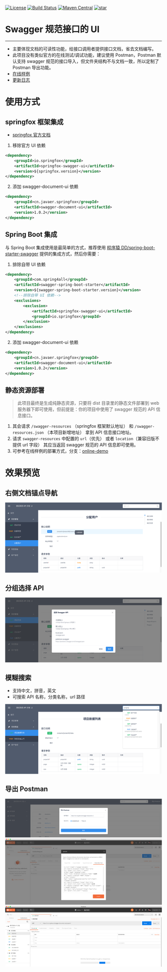 [![License](https://img.shields.io/badge/License-Apache%202.0-blue.svg)](https://opensource.org/licenses/Apache-2.0)
[![Build Status](https://travis-ci.org/cn-src/swagger-document-ui.svg?branch=dev)](https://travis-ci.org/cn-src/swagger-document-ui)
[![Maven Central](https://img.shields.io/maven-central/v/cn.javaer.springfox/swagger-document-ui.svg)](https://search.maven.org/search?q=g:cn.javaer.springfox%20AND%20a:swagger-document-ui&core=gav)
[![star](https://gitee.com/cn-src/swagger-document-ui/badge/star.svg?theme=dark)](https://gitee.com/cn-src/swagger-document-ui/stargazers)

# Swagger 规范接口的 UI

---

-   主要体现文档的可读性功能，给接口调用者提供接口文档，省去文档编写。
-   此项目没有类似官方的在线测试/调试功能，建议使用 Postman，Postman 默认支持 swagger 规范的接口导入，但文件夹结构不与文档一致，所以定制了 Postman 导出功能。
-   [在线样例](http://cn-src.gitee.io/swagger-document-ui/swagger-ui.html)
-   [更新日志](https://github.com/cn-src/swagger-document-ui/releases)

# 使用方式

## springfox 框架集成

-   [springfox 官方文档](http://springfox.github.io/springfox/docs/current/)

1. 移除官方 UI 依赖

```xml
<dependency>
    <groupId>io.springfox</groupId>
    <artifactId>springfox-swagger-ui</artifactId>
    <version>${springfox.version}</version>
</dependency>
```

2. 添加 swagger-document-ui 依赖

```xml
<dependency>
    <groupId>cn.javaer.springfox</groupId>
    <artifactId>swagger-document-ui</artifactId>
    <version>1.0.2</version>
</dependency>
```

## Spring Boot 集成

与 Spring Boot 集成使用是最简单的方式，推荐使用 [程序猿 DD/spring-boot-starter-swagger](https://gitee.com/didispace/spring-boot-starter-swagger)
提供的集成方式，然后你需要：

1. 排除自带 UI 依赖

```xml
<dependency>
    <groupId>com.spring4all</groupId>
    <artifactId>swagger-spring-boot-starter</artifactId>
    <version>${swagger-spring-boot-starter.version}</version>
    <!--排除自带 UI 依赖-->
    <exclusions>
        <exclusion>
            <artifactId>springfox-swagger-ui</artifactId>
            <groupId>io.springfox</groupId>
        </exclusion>
    </exclusions>
</dependency>
```

2. 添加 swagger-document-ui 依赖

```xml
<dependency>
    <groupId>cn.javaer.springfox</groupId>
    <artifactId>swagger-document-ui</artifactId>
    <version>1.0.2</version>
</dependency>
```

## 静态资源部署

> 此项目最终是生成纯静态资源，只要将 dist 目录里的静态文件部署到 web 服务器下即可使用，但前提是：你的项目中使用了 swagger 规范的 API 信息接口。

1. 其会请求 `/swagger-resources` （springfox 框架默认地址） 和 `/swagger-resources.json` （本项目新增地址） 拿到 API 信息接口地址。
2. 请求 `swagger-resources` 中配置的 `url`（优先） 或者 `location`（兼容旧版不提供 url 字段） 其应当返回 swagger 规范的 API 信息即可使用。
3. 可参考在线样例的部署方式，分支：[online-demo](https://gitee.com/cn-src/swagger-document-ui/tree/online-demo/)

# 效果预览

## 右侧文档锚点导航

![](docs/demo1.png)

## 分组选择 API

![](docs/demo2.png)

## 模糊搜索

-   支持中文，拼音，英文
-   可搜索 API 名称，分类名称，url 路径

![](docs/demo3.png)

## 导出 Postman

![](docs/demo4.png)
![](docs/postman1.png)
![](docs/postman2.png)
